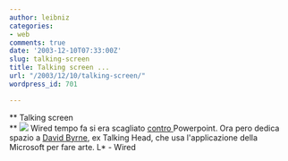 ```yaml
---
author: leibniz
categories:
- web
comments: true
date: '2003-12-10T07:33:00Z'
slug: talking-screen
title: Talking screen ...
url: "/2003/12/10/talking-screen/"
wordpress_id: 701

---
```

**   Talking screen   
** ![](https://a1112.g.akamai.net/7/1112/492/2002091447/www.wired.com/news/images/thumbs/arrows_t.gif) Wired tempo fa si era scagliato  [ contro ](https://leibniz.splinder.it/1061881440#532773)Powerpoint. Ora pero dedica spazio a  [ David Byrne](https://www.wired.com/news/culture/0,1284,61485,00.html), ex Talking Head, che usa l'applicazione della Microsoft per fare arte. 
L* - Wired
